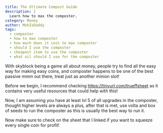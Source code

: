 ```yaml {metadata}
title: The Ultimate Compost Guide
description: |
  Learn how to max the composter.
category: Money
author: MohIsDaddy
tags:
  - composter
  - how to max composter
  - how much does it cost to max composter
  - should I use the composter
  - cheapest item to use the composter
  - what oil should I use for the composter
```

With skyblock being a game all about money, people try to find all the easy way for 
making easy coins, and composter happens to be one of the best passive mmm out there,
treat just as another minion slot!

Before we begin, I recommend checking https://tinyurl.com/trueffsheet as it contains
very useful resources that could help with this!

Now, I am assuming you have at least lvl 5 of all upgrades in the composter, thought
higher levels are always a plus, after that is met, use volta and box of seeds to 
run the composter as this is usually the best way to run it.

Now make sure to check on the sheet that I linked if you want to squeeze every single 
coin for profit!
